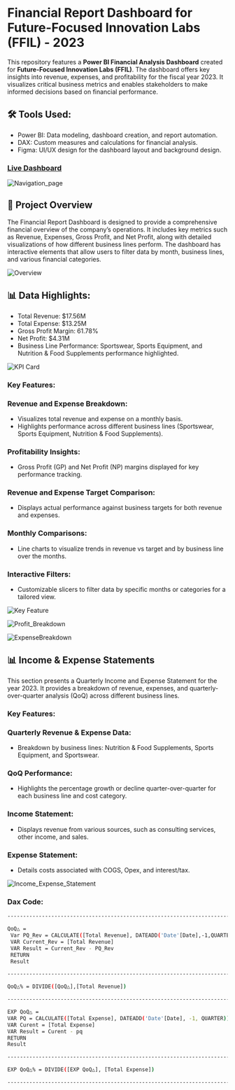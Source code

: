 # Financial Report Dashboard for Future-Focused Innovation Labs (FFIL) - 2023
This repository features a **Power BI Financial Analysis Dashboard** created for **Future-Focused Innovation Labs (FFIL)**. The dashboard offers key insights into revenue, expenses, and profitability for the fiscal year 2023. It visualizes critical business metrics and enables stakeholders to make informed decisions based on financial performance.

## 🛠 Tools Used:
- Power BI: Data modeling, dashboard creation, and report automation.
- DAX: Custom measures and calculations for financial analysis.
- Figma: UI/UX design for the dashboard layout and background design.
 
### [Live Dashboard](https://app.powerbi.com/view?r=eyJrIjoiZGI1YWRmMDAtMGUwNi00MjAyLTgwMWYtOWUzMjFmZjQxNDUwIiwidCI6ImM2ZTU0OWIzLTVmNDUtNDAzMi1hYWU5LWQ0MjQ0ZGM1YjJjNCJ9)

![Navigation_page](https://github.com/RoyDip-Shuvo/Financial_Dashboard/blob/main/Images/Navigation.png)

## 🚀 Project Overview
The Financial Report Dashboard is designed to provide a comprehensive financial overview of the company’s operations. It includes key metrics such as Revenue, Expenses, Gross Profit, and Net Profit, along with detailed visualizations of how different business lines perform. The dashboard has interactive elements that allow users to filter data by month, business lines, and various financial categories.

![Overview](https://github.com/RoyDip-Shuvo/Financial_Dashboard/blob/main/Images/Overview.png)

## 📊 Data Highlights:
- Total Revenue: $17.56M
- Total Expense: $13.25M
- Gross Profit Margin: 61.78%
- Net Profit: $4.31M
- Business Line Performance: Sportswear, Sports Equipment, and Nutrition & Food Supplements performance highlighted.

![KPI Card](https://github.com/RoyDip-Shuvo/Financial_Dashboard/blob/main/Images/Git_image/KPI%20Card.jpg)

### Key Features:
### Revenue and Expense Breakdown:

- Visualizes total revenue and expense on a monthly basis.
- Highlights performance across different business lines (Sportswear, Sports Equipment, Nutrition & Food Supplements).

### Profitability Insights:

- Gross Profit (GP) and Net Profit (NP) margins displayed for key performance tracking.

### Revenue and Expense Target Comparison:

- Displays actual performance against business targets for both revenue and expenses.

### Monthly Comparisons:

- Line charts to visualize trends in revenue vs target and by business line over the months.

### Interactive Filters:

- Customizable slicers to filter data by specific months or categories for a tailored view.

![Key Feature](https://github.com/RoyDip-Shuvo/Financial_Dashboard/blob/main/Images/Git_image/Key%20Feature.jpg)



![Profit_Breakdown](https://github.com/RoyDip-Shuvo/Financial_Dashboard/blob/main/Images/Profitbreakdown.png)

![ExpenseBreakdown](https://github.com/RoyDip-Shuvo/Financial_Dashboard/blob/main/Images/Expensebreakdown.png)

## 📊 Income & Expense Statements
This section presents a Quarterly Income and Expense Statement for the year 2023. It provides a breakdown of revenue, expenses, and quarterly-over-quarter analysis (QoQ) across different business lines.

### Key Features:
### Quarterly Revenue & Expense Data:
- Breakdown by business lines: Nutrition & Food Supplements, Sports Equipment, and Sportswear.

### QoQ Performance:
- Highlights the percentage growth or decline quarter-over-quarter for each business line and cost category.

### Income Statement:
- Displays revenue from various sources, such as consulting services, other income, and sales.

### Expense Statement:
- Details costs associated with COGS, Opex, and interest/tax.

![Income_Expense_Statement](https://github.com/RoyDip-Shuvo/Financial_Dashboard/blob/main/Images/Income_Expense%20Statement.png)


### Dax Code: 
```bash
-----------------------------------------------------------------------------------------------------

QoQ△ = 
 Var PQ_Rev = CALCULATE([Total Revenue], DATEADD('Date'[Date],-1,QUARTER))
 VAR Current_Rev = [Total Revenue]
 VAR Result = Current_Rev - PQ_Rev
 RETURN
 Result

-----------------------------------------------------------------------------------------------------

QoQ△% = DIVIDE([QoQ△],[Total Revenue])

-----------------------------------------------------------------------------------------------------

EXP QoQ△ = 
VAR PQ = CALCULATE([Total Expense], DATEADD('Date'[Date], -1, QUARTER))
VAR Curent = [Total Expense]
VAR Result = Curent - pq
RETURN
Result

-----------------------------------------------------------------------------------------------------

EXP QoQ△% = DIVIDE([EXP QoQ△], [Total Expense])

-----------------------------------------------------------------------------------------------------
```


